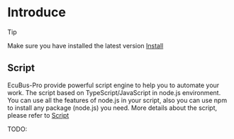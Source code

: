 # Introduce

> [!TIP]
> Make sure you have installed the latest version [Install](./../about/install)


## Script
EcuBus-Pro provide powerful script engine to help you to automate your work. The script based on TypeScript/JavaScript in node.js environment. You can use all the features of node.js in your script, also you can use npm to install any package (node.js) you need. More details about the script, please refer to [Script](./script.md)


TODO: